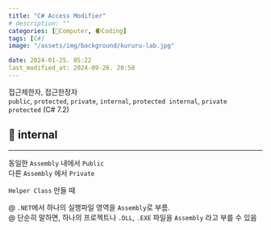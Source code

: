 ```yaml
---
title: "C# Access Modifier"
# description: ""
categories: [💫Computer, 🌒Coding]
tags: [C#]
image: "/assets/img/background/kururu-lab.jpg"

date: 2024-01-25. 05:22
last_modified_at: 2024-09-26. 20:50
---
```


접근제한자, 접근한정자  
`public`, `protected`, `private`, `internal`, `protected internal`, `private protected` (C# 7.2)  

## 💫 internal

---

동일한 `Assembly` 내에서 `Public`  
다른 `Assembly` 에서 `Private`  

`Helper Class` 만들 때  

@ `.NET`에서 하나의 실행파일 영역을 `Assembly`로 부름.  
@ 단순히 말하면, 하나의 프로젝트나 `.DLL`, `.EXE` 파일을 `Assembly` 라고 부를 수 있음  
